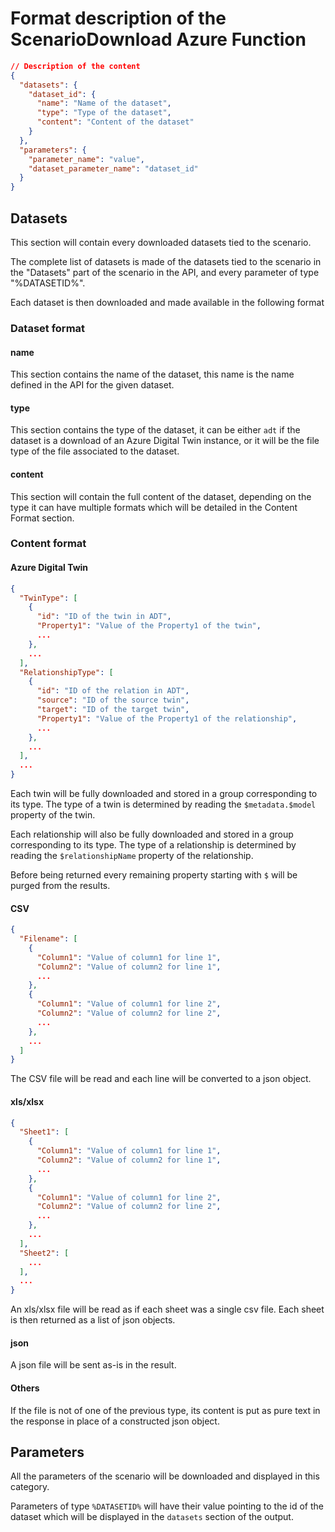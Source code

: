 # Format description of the ScenarioDownload Azure Function

```json
// Description of the content
{
  "datasets": {
    "dataset_id": {
      "name": "Name of the dataset",
      "type": "Type of the dataset",
      "content": "Content of the dataset"
    }
  },
  "parameters": {
    "parameter_name": "value",
    "dataset_parameter_name": "dataset_id"
  }
}
```

## Datasets
This section will contain every downloaded datasets tied to the scenario.

The complete list of datasets is made of the datasets tied to the scenario in the "Datasets" part 
of the scenario in the API, and every parameter of type "%DATASETID%".

Each dataset is then downloaded and made available in the following format

### Dataset format
#### name
This section contains the name of the dataset, this name is the name defined in the API for the given dataset.

#### type
This section contains the type of the dataset, it can be either `adt` if the dataset is a download of 
an Azure Digital Twin instance, or it will be the file type of the file associated to the dataset.

#### content
This section will contain the full content of the dataset, depending on the type it can have multiple formats 
which will be detailed in the Content Format section.

### Content format
#### Azure Digital Twin
```json
{
  "TwinType": [
    {
      "id": "ID of the twin in ADT",
      "Property1": "Value of the Property1 of the twin",
      ...
    },
    ...
  ],
  "RelationshipType": [
    {
      "id": "ID of the relation in ADT",
      "source": "ID of the source twin",
      "target": "ID of the target twin",
      "Property1": "Value of the Property1 of the relationship",
      ...
    },
    ...
  ],
  ...
}
```
Each twin will be fully downloaded and stored in a group corresponding to its type.
The type of a twin is determined by reading the `$metadata.$model` property of the twin.

Each relationship will also be fully downloaded and stored in a group corresponding to its type.
The type of a relationship is determined by reading the `$relationshipName` property of the relationship.

Before being returned every remaining property starting with `$` will be purged from the results.

#### CSV
```json
{
  "Filename": [
    {
      "Column1": "Value of column1 for line 1",
      "Column2": "Value of column2 for line 1",
      ...
    },
    {
      "Column1": "Value of column1 for line 2",
      "Column2": "Value of column2 for line 2",
      ...
    },
    ...
  ]
}
```
The CSV file will be read and each line will be converted to a json object.

#### xls/xlsx
```json
{
  "Sheet1": [
    {
      "Column1": "Value of column1 for line 1",
      "Column2": "Value of column2 for line 1",
      ...
    },
    {
      "Column1": "Value of column1 for line 2",
      "Column2": "Value of column2 for line 2",
      ...
    },
    ...
  ],
  "Sheet2": [
    ...
  ],
  ...
}
```
An xls/xlsx file will be read as if each sheet was a single csv file. Each sheet is then returned as a list of json objects.

#### json
A json file will be sent as-is in the result.  

#### Others
If the file is not of one of the previous type, its content is put as pure text in the response in place of a constructed json object.

## Parameters
All the parameters of the scenario will be downloaded and displayed in this category.

Parameters of type `%DATASETID%` will have their value pointing to the id of the dataset which will be displayed in the `datasets` section of the output.